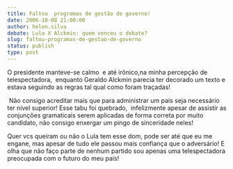 ```yaml
---
title: Faltou  programas de gestão de governo!
date: 2006-10-08 21:00:00
author: helen.silva
debate: Lula X Alckmin: quem venceu o debate?
slug: faltou-programas-de-gestao-de-governo
status: publish 
type: post
---
```


O presidente manteve-se calmo  e até irônico,na minha percepção de telespectadora,  enquanto Geraldo Alckmin parecia ter decorado um texto e estava seguindo as regras tal qual como foram traçadas!


 Não consigo acreditar mais que para administrar um país seja necessário ter nível superior! Esse tabu foi quebrado,  infelizmente apesar de assistir as conjunções gramaticais serem aplicadas de forma correta por muito candidato, não consigo enxergar um pingo de sinceridade neles!


Quer vcs queiram ou não o Lula tem esse dom, pode ser até que eu me engane, mas apesar de tudo ele passou mais confiança que o adversário! E olha que não faço parte de nenhum partido sou apenas uma telespectadora preocupada com o futuro do meu país!


 


